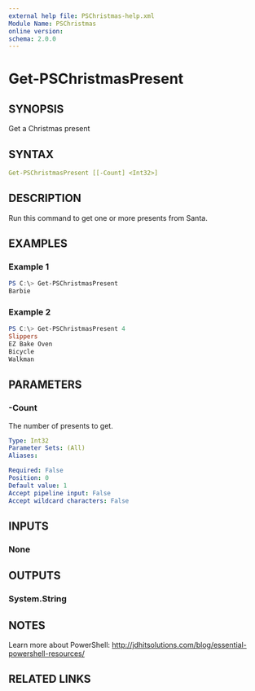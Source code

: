 ```yaml
---
external help file: PSChristmas-help.xml
Module Name: PSChristmas
online version:
schema: 2.0.0
---
```


# Get-PSChristmasPresent

## SYNOPSIS

Get a Christmas present

## SYNTAX

```yaml
Get-PSChristmasPresent [[-Count] <Int32>]
```

## DESCRIPTION

Run this command to get one or more presents from Santa.

## EXAMPLES

### Example 1

```powershell
PS C:\> Get-PSChristmasPresent
Barbie
```

### Example 2

```powershell
PS C:\> Get-PSChristmasPresent 4
Slippers
EZ Bake Oven
Bicycle
Walkman
```

## PARAMETERS

### -Count

The number of presents to get.

```yaml
Type: Int32
Parameter Sets: (All)
Aliases:

Required: False
Position: 0
Default value: 1
Accept pipeline input: False
Accept wildcard characters: False
```

## INPUTS

### None

## OUTPUTS

### System.String

## NOTES

Learn more about PowerShell: http://jdhitsolutions.com/blog/essential-powershell-resources/

## RELATED LINKS
